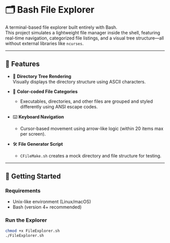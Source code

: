 # 🗂️ Bash File Explorer

A terminal-based file explorer built entirely with Bash.  
This project simulates a lightweight file manager inside the shell, featuring real-time navigation, categorized file listings, and a visual tree structure—all without external libraries like `ncurses`.

---

## 📌 Features

- 📁 **Directory Tree Rendering**  
  Visually displays the directory structure using ASCII characters.

- 🎨 **Color-coded File Categories**  
  - Executables, directories, and other files are grouped and styled differently using ANSI escape codes.

- ⌨️ **Keyboard Navigation**  
  - Cursor-based movement using arrow-like logic (within 20 items max per screen).

- 🛠️ **File Generator Script**  
  - `CFileMake.sh` creates a mock directory and file structure for testing.

---

## 🚀 Getting Started

### Requirements
- Unix-like environment (Linux/macOS)
- Bash (version 4+ recommended)

### Run the Explorer

```bash
chmod +x FileExplorer.sh
./FileExplorer.sh
